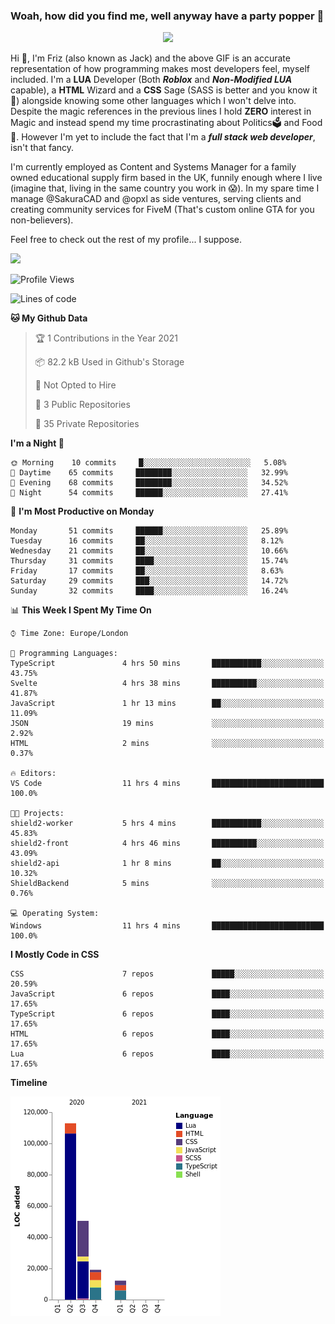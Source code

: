 ### Woah, how did you find me, well anyway have a party popper 🎉

<p align="center">
  <img  src="https://66.media.tumblr.com/d2766024a15e8c140bf20f314664eed2/d1615166bf58615c-d8/s400x600/aabc473a64edc43599d5345fd1e9e792d66ecc48.gifv">
</p>

Hi :wave:, I'm Friz (also known as Jack) and the above GIF is an accurate representation of how programming makes most developers feel, myself included. I'm a **LUA** Developer (Both ***Roblox*** and ***Non-Modified LUA*** capable), a **HTML** Wizard and a **CSS** Sage (SASS is better and you know it :pray:) alongside knowing some other languages which I won't delve into. Despite the magic references in the previous lines I hold **ZERO** interest in Magic and instead spend my time procrastinating about Politics🗳️ and Food🍔. However I'm yet to include the fact that I'm a ***full stack web developer***, isn't that fancy.

I'm currently employed as Content and Systems Manager for a family owned educational supply firm based in the UK, funnily enough where I live (imagine that, living in the same country you work in 😱). In my spare time I manage @SakuraCAD and @opxl as side ventures, serving clients and creating community services for FiveM (That's custom online GTA for you non-believers).

Feel free to check out the rest of my profile... I suppose.

<a href="https://github.com/anuraghazra/github-readme-stats">
  <img  src="https://github-readme-stats.vercel.app/api?username=JackOPXL&count_private=true&show_icons=true&theme=tokyonight" />
</a>



<!--START_SECTION:waka-->
![Profile Views](http://img.shields.io/badge/Profile%20Views-3-blue)

![Lines of code](https://img.shields.io/badge/From%20Hello%20World%20I%27ve%20Written-194609%20lines%20of%20code-blue)

**🐱 My Github Data** 

> 🏆 1 Contributions in the Year 2021
 > 
> 📦 82.2 kB Used in Github's Storage 
 > 
> 🚫 Not Opted to Hire
 > 
> 📜 3 Public Repositories 
 > 
> 🔑 35 Private Repositories  
 > 
**I'm a Night 🦉** 

```text
🌞 Morning    10 commits     █░░░░░░░░░░░░░░░░░░░░░░░░   5.08% 
🌆 Daytime    65 commits     ████████░░░░░░░░░░░░░░░░░   32.99% 
🌃 Evening    68 commits     ████████░░░░░░░░░░░░░░░░░   34.52% 
🌙 Night      54 commits     ██████░░░░░░░░░░░░░░░░░░░   27.41%

```
📅 **I'm Most Productive on Monday** 

```text
Monday       51 commits     ██████░░░░░░░░░░░░░░░░░░░   25.89% 
Tuesday      16 commits     ██░░░░░░░░░░░░░░░░░░░░░░░   8.12% 
Wednesday    21 commits     ██░░░░░░░░░░░░░░░░░░░░░░░   10.66% 
Thursday     31 commits     ████░░░░░░░░░░░░░░░░░░░░░   15.74% 
Friday       17 commits     ██░░░░░░░░░░░░░░░░░░░░░░░   8.63% 
Saturday     29 commits     ███░░░░░░░░░░░░░░░░░░░░░░   14.72% 
Sunday       32 commits     ████░░░░░░░░░░░░░░░░░░░░░   16.24%

```


📊 **This Week I Spent My Time On** 

```text
⌚︎ Time Zone: Europe/London

💬 Programming Languages: 
TypeScript               4 hrs 50 mins       ███████████░░░░░░░░░░░░░░   43.75% 
Svelte                   4 hrs 38 mins       ██████████░░░░░░░░░░░░░░░   41.87% 
JavaScript               1 hr 13 mins        ██░░░░░░░░░░░░░░░░░░░░░░░   11.09% 
JSON                     19 mins             ░░░░░░░░░░░░░░░░░░░░░░░░░   2.92% 
HTML                     2 mins              ░░░░░░░░░░░░░░░░░░░░░░░░░   0.37%

🔥 Editors: 
VS Code                  11 hrs 4 mins       █████████████████████████   100.0%

🐱‍💻 Projects: 
shield2-worker           5 hrs 4 mins        ███████████░░░░░░░░░░░░░░   45.83% 
shield2-front            4 hrs 46 mins       ██████████░░░░░░░░░░░░░░░   43.09% 
shield2-api              1 hr 8 mins         ██░░░░░░░░░░░░░░░░░░░░░░░   10.32% 
ShieldBackend            5 mins              ░░░░░░░░░░░░░░░░░░░░░░░░░   0.76%

💻 Operating System: 
Windows                  11 hrs 4 mins       █████████████████████████   100.0%

```

**I Mostly Code in CSS** 

```text
CSS                      7 repos             █████░░░░░░░░░░░░░░░░░░░░   20.59% 
JavaScript               6 repos             ████░░░░░░░░░░░░░░░░░░░░░   17.65% 
TypeScript               6 repos             ████░░░░░░░░░░░░░░░░░░░░░   17.65% 
HTML                     6 repos             ████░░░░░░░░░░░░░░░░░░░░░   17.65% 
Lua                      6 repos             ████░░░░░░░░░░░░░░░░░░░░░   17.65%

```


**Timeline**

![Chart not found](https://raw.githubusercontent.com/JackOPXL/JackOPXL/master/charts/bar_graph.png) 


<!--END_SECTION:waka-->

